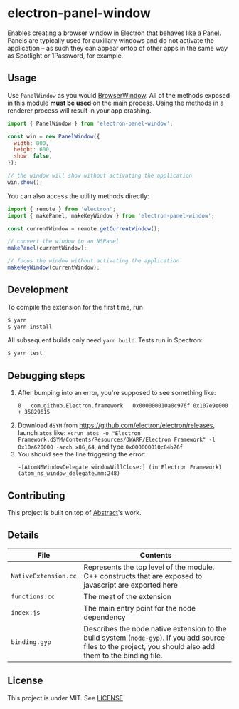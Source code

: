 # electron-panel-window

Enables creating a browser window in Electron that behaves like a [Panel](https://developer.apple.com/documentation/appkit/nspanel). Panels are typically used for auxillary windows and do not activate the application – as such they can appear ontop of other apps in the same way as Spotlight or 1Password, for example.

## Usage

Use `PanelWindow` as you would [BrowserWindow](https://electronjs.org/docs/api/browser-window). All of the methods exposed in this module **must be used** on the main process. Using the methods in a renderer process will result in your app crashing.

```javascript
import { PanelWindow } from 'electron-panel-window';

const win = new PanelWindow({
  width: 800,
  height: 600,
  show: false,
});

// the window will show without activating the application
win.show();
```

You can also access the utility methods directly:

```javascript
import { remote } from 'electron';
import { makePanel, makeKeyWindow } from 'electron-panel-window';

const currentWindow = remote.getCurrentWindow();

// convert the window to an NSPanel
makePanel(currentWindow);

// focus the window without activating the application
makeKeyWindow(currentWindow);
```

## Development

To compile the extension for the first time, run

```bash
$ yarn
$ yarn install
```

All subsequent builds only need `yarn build`. Tests run in Spectron:

```bash
$ yarn test
```

## Debugging steps

1. After bumping into an error, you're supposed to see something like:
    ```
    0   com.github.Electron.framework 	0x000000010a0c976f 0x107e9e000 + 35829615
    ```
2. Download `dSYM` from https://github.com/electron/electron/releases, launch `atos` like: `xcrun atos -o "Electron Framework.dSYM/Contents/Resources/DWARF/Electron Framework" -l 0x10a620000 -arch x86_64`, and type `0x000000010c84b76f`
3. You should see the line triggering the error:
    ```
    -[AtomNSWindowDelegate windowWillClose:] (in Electron Framework) (atom_ns_window_delegate.mm:248)
    ```

## Contributing

This project is built on top of [Abstract](https://www.goabstract.com)'s work.

## Details

File | Contents
-------------|----------------
`NativeExtension.cc` | Represents the top level of the module. C++ constructs that are exposed to javascript are exported here
`functions.cc` | The meat of the extension
`index.js` | The main entry point for the node dependency
`binding.gyp` | Describes the node native extension to the build system (`node-gyp`). If you add source files to the project, you should also add them to the binding file.

## License

This project is under MIT.
See [LICENSE](https://github.com/qazbnm456/electron-panel-window/blob/master/LICENSE)
